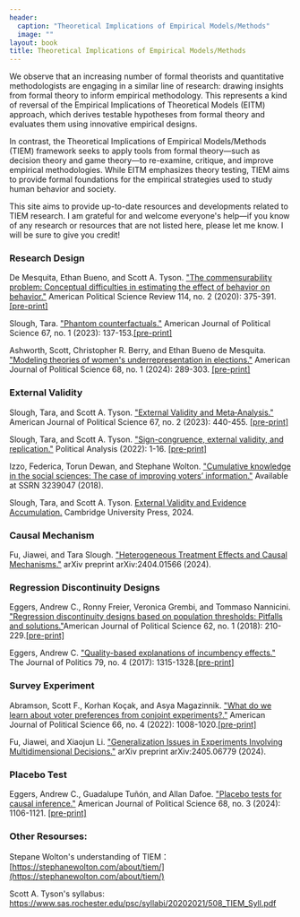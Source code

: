 ```yaml
---
header:
  caption: "Theoretical Implications of Empirical Models/Methods"
  image: ""
layout: book
title: Theoretical Implications of Empirical Models/Methods
---
```


We observe that an increasing number of formal theorists and quantitative methodologists are engaging in a similar line of research: drawing insights from formal theory to inform empirical methodology. This represents a kind of reversal of the Empirical Implications of Theoretical Models (EITM) approach, which derives testable hypotheses from formal theory and evaluates them using innovative empirical designs.

In contrast, the Theoretical Implications of Empirical Models/Methods (TIEM) framework seeks to apply tools from formal theory—such as decision theory and game theory—to re-examine, critique, and improve empirical methodologies. While EITM emphasizes theory testing, TIEM aims to provide formal foundations for the empirical strategies used to study human behavior and society.

This site aims to provide up-to-date resources and developments related to TIEM research. I am grateful for and welcome everyone's help—if you know of any research or resources that are not listed here, please let me know. I will be sure to give you credit!

### Research Design

De Mesquita, Ethan Bueno, and Scott A. Tyson. ["The commensurability problem: Conceptual difficulties in estimating the effect of behavior on behavior."](https://www.cambridge.org/core/journals/american-political-science-review/article/abs/commensurability-problem-conceptual-difficulties-in-estimating-the-effect-of-behavior-on-behavior/53537B428D760C5FA4886D4F677AEDD3) American Political Science Review 114, no. 2 (2020): 375-391.[[pre-print]](https://drive.google.com/file/d/1rdnPgJNJwYJD9TvRsMHuHNo0ImFX0Zve/view)

Slough, Tara. ["Phantom counterfactuals."](https://onlinelibrary.wiley.com/doi/10.1111/ajps.12715) American Journal of Political Science 67, no. 1 (2023): 137-153.[[pre-print]](https://taraslough.github.io/assets/pdf/phantom_counterfactuals.pdf)

Ashworth, Scott, Christopher R. Berry, and Ethan Bueno de Mesquita. ["Modeling theories of women's underrepresentation in elections."](https://onlinelibrary.wiley.com/doi/10.1111/ajps.12785) American Journal of Political Science 68, no. 1 (2024): 289-303. [[pre-print]](https://home.uchicago.edu/~sashwort/women.pdf)

### External Validity

Slough, Tara, and Scott A. Tyson. ["External Validity and Meta‐Analysis."](https://onlinelibrary.wiley.com/doi/10.1111/ajps.12742) American Journal of Political Science 67, no. 2 (2023): 440-455. [[pre-print]](https://taraslough.github.io/assets/pdf/ev_ma.pdf)

Slough, Tara, and Scott A. Tyson. ["Sign-congruence, external validity, and replication."](https://www.cambridge.org/core/journals/political-analysis/article/signcongruence-external-validity-and-replication/5F6FD19449293E8EA5FA93592CA51DEB) Political Analysis (2022): 1-16. [[pre-print]](https://taraslough.github.io/assets/pdf/sc_ev_r.pdf)

Izzo, Federica, Torun Dewan, and Stephane Wolton. ["Cumulative knowledge in the social sciences: The case of improving voters’ information."](https://papers.ssrn.com/sol3/papers.cfm?abstract_id=3239047) Available at SSRN 3239047 (2018).

Slough, Tara, and Scott A. Tyson. [External Validity and Evidence Accumulation.](https://www.cambridge.org/core/elements/abs/external-validity-and-evidence-accumulation/872B3E22F66D6227E6547B3536023A51) Cambridge University Press, 2024.

### Causal Mechanism

Fu, Jiawei, and Tara Slough. ["Heterogeneous Treatment Effects and Causal Mechanisms."](https://arxiv.org/abs/2404.01566) arXiv preprint arXiv:2404.01566 (2024).

### Regression Discontinuity Designs 

Eggers, Andrew C., Ronny Freier, Veronica Grembi, and Tommaso Nannicini. ["Regression discontinuity designs based on population thresholds: Pitfalls and solutions."](https://onlinelibrary.wiley.com/doi/abs/10.1111/ajps.12332)American Journal of Political Science 62, no. 1 (2018): 210-229.[[pre-print]](https://andy.egge.rs/papers/EggersFreierGrembiNannicini_pop_thresholds.pdf)

Eggers, Andrew C. ["Quality-based explanations of incumbency effects."](https://www.journals.uchicago.edu/doi/abs/10.1086/692667) The Journal of Politics 79, no. 4 (2017): 1315-1328.[[pre-print]](https://www.dropbox.com/scl/fi/hnuyd5ahuvlaa54vpkx8d/quality_based_IA_JOP_published.pdf?rlkey=9ye16e4ifll21f3snb2jovnxo&e=1&dl=0)

### Survey Experiment

Abramson, Scott F., Korhan Koçak, and Asya Magazinnik. ["What do we learn about voter preferences from conjoint experiments?."](https://onlinelibrary.wiley.com/doi/10.1111/ajps.12714) American Journal of Political Science 66, no. 4 (2022): 1008-1020.[[pre-print]](https://www.korhankocak.com/publication/cp/CP.pdf)

Fu, Jiawei, and Xiaojun Li. ["Generalization Issues in Experiments Involving Multidimensional Decisions."](https://arxiv.org/abs/2405.06779) arXiv preprint arXiv:2405.06779 (2024).

### Placebo Test

Eggers, Andrew C., Guadalupe Tuñón, and Allan Dafoe. ["Placebo tests for causal inference."](https://onlinelibrary.wiley.com/doi/10.1111/ajps.12818) American Journal of Political Science 68, no. 3 (2024): 1106-1121. [[pre-print]](https://www.dropbox.com/scl/fi/taozan5feeiso2099kapl/23-03-08_final_wp_version.pdf?rlkey=pk6ioqq8myal8pcdnqqgpsbt5&e=1&dl=0)

### Other Resourses:

Stepane Wolton's understanding of TIEM：[https://stephanewolton.com/about/tiem/](https://stephanewolton.com/about/tiem/)

Scott A. Tyson's syllabus: https://www.sas.rochester.edu/psc/syllabi/20202021/508_TIEM_Syll.pdf